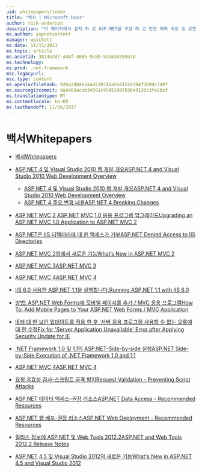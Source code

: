 ```yaml
---
uid: whitepapers/index
title: "백서 | Microsoft Docs"
author: rick-anderson
description: "이 페이지에서 설치 하 고 ASP.NET을 구성 하 고 안전 하며 속도 및 유연한 ASP.NET 응용 프로그램을 작성 하는 데 도움이 되도록 백서를 찾을 수 있습니다."
ms.author: aspnetcontent
manager: wpickett
ms.date: 11/15/2011
ms.topic: article
ms.assetid: 3824e2d7-446f-406b-9c8b-5a1634359a78
ms.technology: 
ms.prod: .net-framework
msc.legacyurl: 
msc.type: content
ms.openlocfilehash: 92ba2d8a62aad23974ba558152e394f3b09c7d0f
ms.sourcegitcommit: 9a9483aceb34591c97451997036a9120c3fe2baf
ms.translationtype: MT
ms.contentlocale: ko-KR
ms.lasthandoff: 11/10/2017
---
```

<a name="whitepapers"></a><span data-ttu-id="2d04e-103">백서</span><span class="sxs-lookup"><span data-stu-id="2d04e-103">Whitepapers</span></span>
====================
- [<span data-ttu-id="2d04e-104">백서</span><span class="sxs-lookup"><span data-stu-id="2d04e-104">Whitepapers</span></span>](overview.md)
- [<span data-ttu-id="2d04e-105">ASP.NET 4 및 Visual Studio 2010 웹 개발 개요</span><span class="sxs-lookup"><span data-stu-id="2d04e-105">ASP.NET 4 and Visual Studio 2010 Web Development Overview</span></span>](aspnet4/index.md)

    - [<span data-ttu-id="2d04e-106">ASP.NET 4 및 Visual Studio 2010 웹 개발 개요</span><span class="sxs-lookup"><span data-stu-id="2d04e-106">ASP.NET 4 and Visual Studio 2010 Web Development Overview</span></span>](aspnet4/overview.md)
    - [<span data-ttu-id="2d04e-107">ASP.NET 4 주요 변경 내용</span><span class="sxs-lookup"><span data-stu-id="2d04e-107">ASP.NET 4 Breaking Changes</span></span>](aspnet4/breaking-changes.md)
- [<span data-ttu-id="2d04e-108">ASP.NET MVC 2 ASP.NET MVC 1.0 응용 프로그램 업그레이드</span><span class="sxs-lookup"><span data-stu-id="2d04e-108">Upgrading an ASP.NET MVC 1.0 Application to ASP.NET MVC 2</span></span>](aspnet-mvc2-upgrade-notes.md)
- [<span data-ttu-id="2d04e-109">ASP.NET은 IIS 디렉터리에 대 한 액세스가 거부</span><span class="sxs-lookup"><span data-stu-id="2d04e-109">ASP.NET Denied Access to IIS Directories</span></span>](denied-access-to-iis-directories.md)
- [<span data-ttu-id="2d04e-110">ASP.NET MVC 2의에서 새로운 기능</span><span class="sxs-lookup"><span data-stu-id="2d04e-110">What’s New in ASP.NET MVC 2</span></span>](what-is-new-in-aspnet-mvc.md)
- [<span data-ttu-id="2d04e-111">ASP.NET MVC 3</span><span class="sxs-lookup"><span data-stu-id="2d04e-111">ASP.NET MVC 3</span></span>](mvc3-release-notes.md)
- [<span data-ttu-id="2d04e-112">ASP.NET MVC 4</span><span class="sxs-lookup"><span data-stu-id="2d04e-112">ASP.NET MVC 4</span></span>](mvc4-beta-release-notes.md)
- [<span data-ttu-id="2d04e-113">IIS 6.0 사용한 ASP.NET 1.1을 실행합니다.</span><span class="sxs-lookup"><span data-stu-id="2d04e-113">Running ASP.NET 1.1 with IIS 6.0</span></span>](aspnet-and-iis6.md)
- [<span data-ttu-id="2d04e-114">방법: ASP.NET Web Forms에 모바일 페이지를 추가 / MVC 응용 프로그램</span><span class="sxs-lookup"><span data-stu-id="2d04e-114">How To: Add Mobile Pages to Your ASP.NET Web Forms / MVC Application</span></span>](add-mobile-pages-to-your-aspnet-web-forms-mvc-application.md)
- [<span data-ttu-id="2d04e-115">IE에 대 한 보안 업데이트를 적용 한 후 '서버 응용 프로그램 사용할 수 없는 오류에 대 한 수정</span><span class="sxs-lookup"><span data-stu-id="2d04e-115">Fix for 'Server Application Unavailable' Error after Applying Security Update for IE</span></span>](ms03-32-issue.md)
- [<span data-ttu-id="2d04e-116">.NET Framework 1.0 및 1.1의 ASP.NET-Side-by-side 실행</span><span class="sxs-lookup"><span data-stu-id="2d04e-116">ASP.NET Side-by-Side Execution of .NET Framework 1.0 and 1.1</span></span>](side-by-side-with-10.md)
- [<span data-ttu-id="2d04e-117">ASP.NET MVC 4</span><span class="sxs-lookup"><span data-stu-id="2d04e-117">ASP.NET MVC 4</span></span>](mvc4-release-notes.md)
- [<span data-ttu-id="2d04e-118">요청 유효성 검사-스크립트 공격 방지</span><span class="sxs-lookup"><span data-stu-id="2d04e-118">Request Validation - Preventing Script Attacks</span></span>](request-validation.md)
- [<span data-ttu-id="2d04e-119">ASP.NET 데이터 액세스-권장 리소스</span><span class="sxs-lookup"><span data-stu-id="2d04e-119">ASP.NET Data Access - Recommended Resources</span></span>](aspnet-data-access-content-map.md)
- [<span data-ttu-id="2d04e-120">ASP.NET 웹 배포-권장 리소스</span><span class="sxs-lookup"><span data-stu-id="2d04e-120">ASP.NET Web Deployment - Recommended Resources</span></span>](aspnet-web-deployment-content-map.md)
- [<span data-ttu-id="2d04e-121">릴리스 정보에 ASP.NET 및 Web Tools 2012.2</span><span class="sxs-lookup"><span data-stu-id="2d04e-121">ASP.NET and Web Tools 2012.2 Release Notes</span></span>](aspnet-and-web-tools-20122-release-notes.md)
- [<span data-ttu-id="2d04e-122">ASP.NET 4.5 및 Visual Studio 2012의 새로운 기능</span><span class="sxs-lookup"><span data-stu-id="2d04e-122">What's New in ASP.NET 4.5 and Visual Studio 2012</span></span>](whats-new-in-aspnet-45-and-visual-studio-2012.md)

